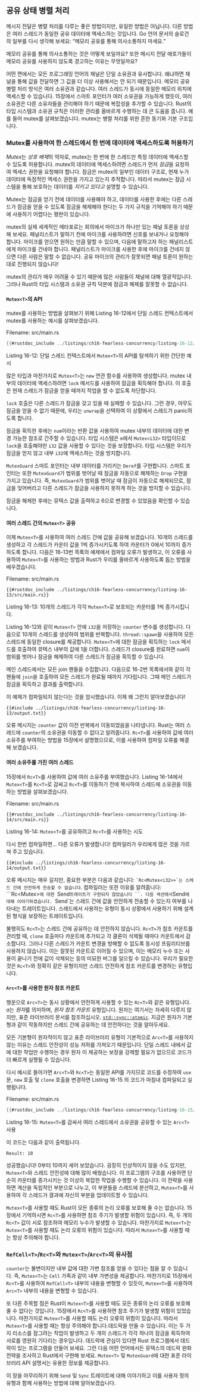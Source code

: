 ## 공유 상태 병렬 처리

메시지 전달은 병렬 처리를 다루는 좋은 방법이지만, 유일한 방법은 아닙니다. 다른 방법은 여러 스레드가 동일한 공유 데이터에 액세스하는 것입니다. Go 언어 문서의 슬로건의 일부를 다시 생각해 보세요: “메모리 공유를 통해 의사소통하지 마세요.”

메모리 공유를 통해 의사소통하는 것은 어떻게 보일까요? 또한 메시지 전달 애호가들이 메모리 공유를 사용하지 않도록 경고하는 이유는 무엇일까요?

어떤 면에서는 모든 프로그래밍 언어의 채널은 단일 소유권과 유사합니다. 왜냐하면 채널을 통해 값을 전달하면 그 값을 더 이상 사용해서는 안 되기 때문입니다. 메모리 공유 병렬 처리 방식은 여러 소유권과 같습니다. 여러 스레드가 동시에 동일한 메모리 위치에 액세스할 수 있습니다. 15장에서 스마트 포인터가 여러 소유권을 가능하게 했듯이, 여러 소유권은 다른 소유자들을 관리해야 하기 때문에 복잡성을 추가할 수 있습니다. Rust의 타입 시스템과 소유권 규칙은 이러한 관리를 올바르게 수행하는 데 큰 도움을 줍니다. 예를 들어 mutex를 살펴보겠습니다. mutex는 병렬 처리를 위한 흔한 동기화 기본 구조입니다.

### Mutex를 사용하여 한 스레드에서 한 번에 데이터에 액세스하도록 허용하기

*Mutex*는 *상호 배제*의 약자로, mutex는 한 번에 한 스레드만 특정 데이터에 액세스할 수 있도록 허용합니다. mutex의 데이터에 액세스하려면 스레드가 먼저 *잠금*을 요청하여 액세스 권한을 요청해야 합니다. 잠금은 mutex의 일부인 데이터 구조로, 현재 누가 데이터에 독점적인 액세스 권한을 가지고 있는지 추적합니다. 따라서 mutex는 잠금 시스템을 통해 보호하는 데이터를 *지키고 있다고* 설명할 수 있습니다.

Mutex는 잠금을 얻기 전에 데이터를 사용해야 하고, 데이터를 사용한 후에는 다른 스레드가 잠금을 얻을 수 있도록 잠금을 해제해야 한다는 두 가지 규칙을 기억해야 하기 때문에 사용하기 어렵다는 평판이 있습니다.

mutex의 실제 세계적인 메타포로는 회의에서 마이크가 하나만 있는 패널 토론을 상상해 보세요. 패널리스트가 말하기 전에 마이크를 사용하려면 신호를 보내거나 요청해야 합니다. 마이크를 얻으면 원하는 만큼 말할 수 있으며, 다음에 말하고자 하는 패널리스트에게 마이크를 건네야 합니다. 패널리스트가 마이크를 사용한 후에 마이크를 건네지 않으면 다른 사람은 말할 수 없습니다. 공유 마이크의 관리가 잘못되면 패널 토론이 원하는 대로 진행되지 않습니다!

mutex의 관리가 매우 어려울 수 있기 때문에 많은 사람들이 채널에 대해 열광적입니다. 그러나 Rust의 타입 시스템과 소유권 규칙 덕분에 잠금과 해제를 잘못할 수 없습니다.

#### `Mutex<T>`의 API

mutex를 사용하는 방법을 살펴보기 위해 Listing 16-12에서 단일 스레드 컨텍스트에서 mutex를 사용하는 예시를 살펴보겠습니다.

Filename: src/main.rs

```rust
{{#rustdoc_include ../listings/ch16-fearless-concurrency/listing-16-12/src/main.rs}}
```

Listing 16-12: 단일 스레드 컨텍스트에서 `Mutex<T>`의 API를 탐색하기 위한 간단한 예시

많은 타입과 마찬가지로 `Mutex<T>`는 `new` 연관 함수를 사용하여 생성합니다. mutex 내부의 데이터에 액세스하려면 `lock` 메서드를 사용하여 잠금을 획득해야 합니다. 이 호출은 현재 스레드가 잠금을 얻을 때까지 작업을 할 수 없도록 차단합니다.

`lock` 호출은 다른 스레드가 잠금을 갖고 있을 때 실패할 수 있습니다. 그런 경우, 아무도 잠금을 얻을 수 없기 때문에, 우리는 `unwrap`을 선택하여 이 상황에서 스레드가 panic하도록 합니다.

잠금을 획득한 후에는 `num`이라는 반환 값을 사용하여 mutex 내부의 데이터에 대한 변경 가능한 참조로 간주할 수 있습니다. 타입 시스템은 `m`에서 `Mutex<i32>` 타입이므로 `lock`을 호출해야만 `i32` 값을 사용할 수 있다는 것을 보장합니다. 타입 시스템은 우리가 잠금을 얻지 않고 내부 `i32`에 액세스하는 것을 방지합니다.

 `MutexGuard` 스마트 포인터는 내부 데이터를 가리키는 `Deref`를 구현합니다. 스마트 포인터는 또한 `MutexGuard`가 범위를 벗어날 때 잠금을 자동으로 해제하는 `Drop` 구현을 가지고 있습니다. 즉, `MutexGuard`가 범위를 벗어날 때 잠금이 자동으로 해제되므로, 잠금을 잊어버리고 다른 스레드가 잠금을 사용하지 못하게 하는 것을 방지할 수 있습니다.

잠금을 해제한 후에는 뮤텍스 값을 출력하고 6으로 변경할 수 있었음을 확인할 수 있습니다.

#### 여러 스레드 간의 `Mutex<T>` 공유

이제 `Mutex<T>`를 사용하여 여러 스레드 간에 값을 공유해 보겠습니다. 10개의 스레드를 생성하고 각 스레드가 카운터 값을 1씩 증가시키도록 하여 카운터가 0에서 10까지 증가하도록 합니다. 다음은 16-13번 목록의 예제에서 컴파일 오류가 발생하고, 이 오류를 사용하여 `Mutex<T>`를 사용하는 방법과 Rust가 우리를 올바르게 사용하도록 돕는 방법을 배우겠습니다.

Filename: src/main.rs

```rust,ignore,does_not_compile
{{#rustdoc_include ../listings/ch16-fearless-concurrency/listing-16-13/src/main.rs}}
```

Listing 16-13: 10개의 스레드가 각각 `Mutex<T>`로 보호되는 카운터를 1씩 증가시킵니다.

Listing 16-12와 같이 `Mutex<T>` 안에 `i32`을 저장하는 `counter` 변수를 생성합니다. 다음으로 10개의 스레드를 생성하여 범위를 반복합니다. `thread::spawn`을 사용하여 모든 스레드에 동일한 closure를 제공합니다. `Mutex<T>`에 대한 잠금을 획득하는 `lock` 메서드를 호출하여 뮤텍스 내부의 값에 1을 더합니다. 스레드가 closure를 완료하면 `num`이 범위를 벗어나 잠금을 해제하여 다른 스레드가 잠금을 획득할 수 있습니다.

메인 스레드에서는 모든 join 핸들을 수집합니다. 다음으로 16-2번 목록에서와 같이 각 핸들에 `join`을 호출하여 모든 스레드가 완료될 때까지 기다립니다. 그때 메인 스레드가 잠금을 획득하고 결과를 출력합니다.

이 예제가 컴파일되지 않는다는 것을 암시했습니다. 이제 왜 그런지 알아보겠습니다!

```console
{{#include ../listings/ch16-fearless-concurrency/listing-16-13/output.txt}}
```

오류 메시지는 `counter` 값이 이전 반복에서 이동되었음을 나타냅니다. Rust는 여러 스레드에 `counter`의 소유권을 이동할 수 없다고 알려줍니다. `Rc<T>`를 사용하여 값에 여러 소유주를 부여하는 방법을 15장에서 설명했으므로, 이를 사용하여 컴파일 오류를 해결해 보겠습니다.

#### 여러 소유주를 가진 여러 스레드

15장에서 `Rc<T>`를 사용하여 값에 여러 소유주를 부여했습니다. Listing 16-14에서 `Mutex<T>`를 `Rc<T>`로 감싸고 `Rc<T>`를 이동하기 전에 복사하여 스레드에 소유권을 이동하는 방법을 살펴보겠습니다.

Filename: src/main.rs

```rust,ignore,does_not_compile
{{#rustdoc_include ../listings/ch16-fearless-concurrency/listing-16-14/src/main.rs}}
```

Listing 16-14: `Mutex<T>`를 공유하려고 `Rc<T>`를 사용하는 시도

다시 한번 컴파일하면... 다른 오류가 발생합니다! 컴파일러가 우리에게 많은 것을 가르쳐 주고 있습니다.

```console
{{#include ../listings/ch16-fearless-concurrency/listing-16-14/output.txt}}
```

오류 메시지는 매우 길지만, 중요한 부분은 다음과 같습니다: `` `Rc<Mutex<i32>>`는 스레드 간에 안전하게 전송할 수 없습니다 ``. 컴파일러는 또한 이유를 알려줍니다: ```Rc<Mutex<i32>>`에 대한 `Send` 트레이트가 구현되지 않았습니다 ``. 다음 섹션에서 `Send`에 대해 이야기하겠습니다. `Send`는 스레드 간에 값을 안전하게 전송할 수 있는지 여부를 나타내는 트레이트입니다.
스레드에서 사용하는 유형이 동시 상황에서 사용하기 위해 설계된
형식을 보장하는 트레이트입니다.

불행히도 `Rc<T>`는 스레드 간에 공유하는 데 안전하지 않습니다. `Rc<T>`가
참조 카운트를 관리할 때, `clone` 호출마다 카운트에 추가되고 각 클론이
삭제될 때마다 카운트에서 감소합니다. 그러나 다른 스레드가 카운트 변경을
방해할 수 없도록 동시성 프림리티브를 사용하지 않습니다. 이는 잘못된
카운트로 이어질 수 있으며, 이는 메모리 누수 또는 사용이 끝나기 전에
값이 삭제되는 등의 미묘한 버그를 일으킬 수 있습니다. 우리가 필요한 것은
`Rc<T>`와 정확히 같은 유형이지만 스레드 안전하게 참조 카운트를 변경하는
유형입니다.

#### `Arc<T>`를 사용한 원자 참조 카운트

행운으로 `Arc<T>`는 동시 상황에서 안전하게 사용할 수 있는 `Rc<T>`와
같은 유형입니다. *a*는 *원자*를 의미하며, *원자 참조 카운트* 유형입니다.
원자는 여기서는 자세히 다루지 않지만, 표준 라이브러리 문서를 참조하십시오.
[`std::sync::atomic`][atomic]<!-- ignore -->. 지금은 원자가 기본형과 같이
작동하지만 스레드 간에 공유하는 데 안전하다는 것을 알아두세요.

모든 기본형이 원자적이지 않고 표준 라이브러리 유형이 기본적으로
`Arc<T>`를 사용하지 않는 이유는 스레드 안전성이 성능 저하를 가져오기
때문입니다. 단일 스레드 내에서 값에 대한 작업만 수행하는 경우 원자
이 제공하는 보장을 강제할 필요가 없으므로 코드가 더 빠르게 실행될 수
있습니다.

다시 예시로 돌아가면 `Arc<T>`와 `Rc<T>`는 동일한 API를 가지므로 코드를
수정하여 `use` 문, `new` 호출 및 `clone` 호출을 변경하면 Listing 16-15
의 코드가 마침내 컴파일되고 실행됩니다.

Filename: src/main.rs

```rust
{{#rustdoc_include ../listings/ch16-fearless-concurrency/listing-16-15/src/main.rs}}
```

Listing 16-15: `Mutex<T>`를 감싸서 여러 스레드에서 소유권을 공유할 수 있는 `Arc<T>` 사용

이 코드는 다음과 같이 출력됩니다.

<!-- 출력을 추출하지 않음. 출력의 변경 사항은 컴파일러의 변경이 아니라 스레드가 다르게 실행되기 때문입니다. -->

```text
Result: 10
```

성공했습니다! 0부터 10까지 세어 보았습니다. 굉장히 인상적이지 않을 수도 있지만, `Mutex<T>`와 스레드 안전성에 대해 많이 배웠습니다. 이 프로그램의 구조를 사용하면 단순히 카운터를 증가시키는 것 이상의 복잡한 작업을 수행할 수 있습니다. 이 전략을 사용하면 계산을 독립적인 부분으로 나누고, 이 부분들을 스레드에 분산하고, `Mutex<T>`를 사용하여 각 스레드가 결과에 자신의 부분을 업데이트할 수 있습니다.

`Mutex<T>`를 사용할 때도 Rust이 모든 종류의 논리 오류를 보호해 줄 수는 없습니다. 15장에서 기억하시면 `Rc<T>`를 사용하면 참조 주기가 발생할 위험이 있습니다. 즉, 두 개의 `Rc<T>` 값이 서로 참조하여 메모리 누수가 발생할 수 있습니다. 마찬가지로 `Mutex<T>`는 `Mutex<T>`를 사용할 때도 논리 오류의 위험이 있습니다. 따라서 `Mutex<T>`를 사용할 때는 항상 주의해야 합니다.

### `RefCell<T>`/`Rc<T>`와 `Mutex<T>`/`Arc<T>`의 유사점

`counter`는 불변이지만 내부 값에 대한 가변 참조를 얻을 수 있다는 점을 알 수 있습니다. 즉, `Mutex<T>`는 `Cell` 가족과 같이 내부 가변성을 제공합니다. 마찬가지로 15장에서 `Rc<T>`를 사용하여 `RefCell<T>` 내부의 내용을 변형할 수 있듯이, `Mutex<T>`를 사용하여 `Arc<T>` 내부의 내용을 변형할 수 있습니다.

또 다른 주목할 점은 Rust이 `Mutex<T>`를 사용할 때도 모든 종류의 논리 오류를 보호해 줄 수 없다는 것입니다. 15장에서 `Rc<T>`를 사용하면 참조 주기가 발생할 위험이 있었습니다. 마찬가지로 `Mutex<T>`를 사용할 때도 논리 오류의 위험이 있습니다. 따라서 `Mutex<T>`를 사용할 때는 항상 주의해야 합니다.데드락을 만들 수 있습니다. 이는 두 가지 리소스를 잠그려는 작업이 발생하고 두 개의 스레드가 각각 하나의 잠금을 획득하여 서로를 영원히 기다리는 경우입니다. 데드락에 관심이 있다면 Rust 프로그램에서 데드락이 있는 프로그램을 만들어 보세요. 그런 다음 어떤 언어에서든 뮤텍스의 데드락 완화 전략을 조사하고 Rust에서 구현해 보세요. `Mutex<T>` 및 `MutexGuard`에 대한 표준 라이브러리 API 설명서는 유용한 정보를 제공합니다.

이 장을 마무리하기 위해 `Send` 및 `Sync` 트레이트에 대해 이야기하고 이를 사용자 정의 유형과 함께 사용하는 방법에 대해 알아보겠습니다.

[atomic]: ../std/sync/atomic/index.html
